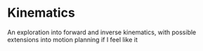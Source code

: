 # Kinematics

An exploration into forward and inverse kinematics, with possible extensions into motion planning if I feel like it